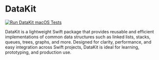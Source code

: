 # DataKit

[![Run DataKit macOS Tests](https://github.com/valdal14/DataKit/actions/workflows/ci.yml/badge.svg)](https://github.com/valdal14/DataKit/actions/workflows/ci.yml)

DataKit is a lightweight Swift package that provides reusable and efficient implementations of common data structures such as linked lists, stacks, queues, trees, graphs, and more. Designed for clarity, performance, and easy integration across Swift projects, DataKit is ideal for learning, prototyping, and production use.
